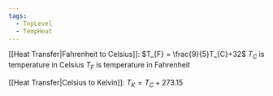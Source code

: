 ```yaml
---
tags:
  - TopLevel
  - TempHeat
---
```

[[Heat Transfer|Fahrenheit to Celsius]]: $T_{F} = \frac{9}{5}T_{C}+32$
$T_{C}$ is temperature in Celsius
$T_F$ is temperature in Fahrenheit

[[Heat Transfer|Celsius to Kelvin]]: $T_{K}=T_{C}+273.15$
